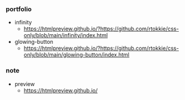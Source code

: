 ### portfolio

- infinity
  - https://htmlpreview.github.io/?https://github.com/rtokkie/css-only/blob/main/infinity/index.html
- glowing-button
  - https://htmlpreview.github.io/?https://github.com/rtokkie/css-only/blob/main/glowing-button/index.html

### note

- preview
  - https://htmlpreview.github.io/
